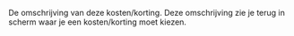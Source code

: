 De omschrijving van deze kosten/korting. Deze omschrijving zie je terug in scherm waar je een kosten/korting moet kiezen.